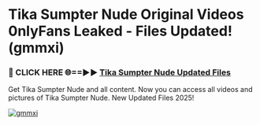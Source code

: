 # Tika Sumpter Nude Original Videos 0nlyFans Leaked - Files Updated! (gmmxi)

<h3>🔴 CLICK HERE 🌐==►► <a href="https://tinyurl.com/yrmya6cz" rel="nofollow">Tika Sumpter Nude Updated Files</a></h3>

Get Tika Sumpter Nude and all content. Now you can access all videos and pictures of Tika Sumpter Nude. New Updated Files 2025!

[![gmmxi](https://i.imgur.com/FMdXYCs.gif)](https://tinyurl.com/yrmya6cz)
